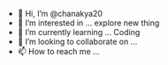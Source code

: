 - 👋 Hi, I’m @chanakya20
- 👀 I’m interested in ... explore new thing
- 🌱 I’m currently learning ... Coding
- 💞️ I’m looking to collaborate on ... 
- 📫 How to reach me ...

<!---
chanakya20/chanakya20 is a ✨ special ✨ repository because its `README.md` (this file) appears on your GitHub profile.
You can click the Preview link to take a look at your changes.
--->
